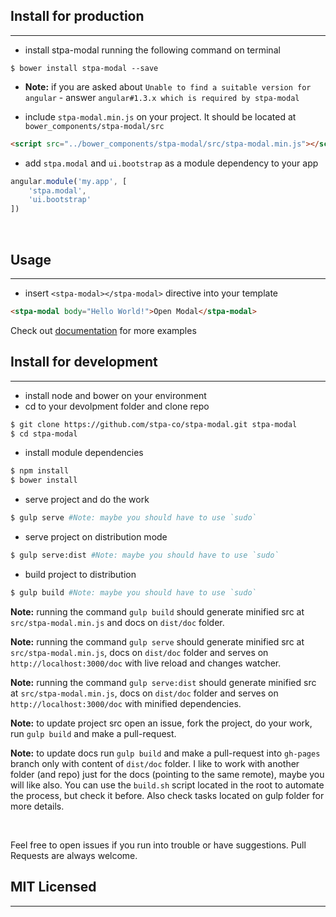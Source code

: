 ## Install for production
-------------------------
- install stpa-modal running the following command on terminal

```shell
$ bower install stpa-modal --save
```

- **Note:** if you are asked about `Unable to find a suitable version for angular` - answer `angular#1.3.x which is required by stpa-modal`


- include `stpa-modal.min.js` on your project. It should be located at `bower_components/stpa-modal/src`

```html
<script src="../bower_components/stpa-modal/src/stpa-modal.min.js"></script>
```

- add `stpa.modal` and `ui.bootstrap` as a module dependency to your app

```js
angular.module('my.app', [
    'stpa.modal',
    'ui.bootstrap'
])
```

<br />

## Usage
--------

- insert `<stpa-modal></stpa-modal>` directive into your template

```html
<stpa-modal body="Hello World!">Open Modal</stpa-modal>
```

Check out [documentation](https://modal.stpa.co) for more examples
<br />

## Install for development
--------------------------
- install node and bower on your environment
- cd to your devolpment folder and clone repo

```sh
$ git clone https://github.com/stpa-co/stpa-modal.git stpa-modal
$ cd stpa-modal
```

- install module dependencies

```sh
$ npm install
$ bower install
```

- serve project and do the work

```sh
$ gulp serve #Note: maybe you should have to use `sudo`
```

- serve project on distribution mode

```sh
$ gulp serve:dist #Note: maybe you should have to use `sudo`
```

- build project to distribution

```sh
$ gulp build #Note: maybe you should have to use `sudo`
```

**Note:** running the command `gulp build` should generate minified src at `src/stpa-modal.min.js` and docs on `dist/doc` folder.

**Note:** running the command `gulp serve` should generate minified src at `src/stpa-modal.min.js`, docs on `dist/doc` folder and serves on `http://localhost:3000/doc` with live reload and changes watcher.

**Note:** running the command `gulp serve:dist` should generate minified src at `src/stpa-modal.min.js`, docs on `dist/doc` folder and serves on `http://localhost:3000/doc` with minified dependencies.

**Note:** to update project src open an issue, fork the project, do your work, run `gulp build` and make a pull-request. 

**Note:** to update docs run `gulp build` and make a pull-request into `gh-pages` branch only with content of `dist/doc` folder. I like to work with another folder (and repo) just for the docs (pointing to the same remote), maybe you will like also. You can use the `build.sh` script located in the root to automate the process, but check it before. Also check tasks located on gulp folder for more details.

<br />

Feel free to open issues if you run into trouble or have suggestions. Pull Requests are always welcome.

## MIT Licensed
---------------